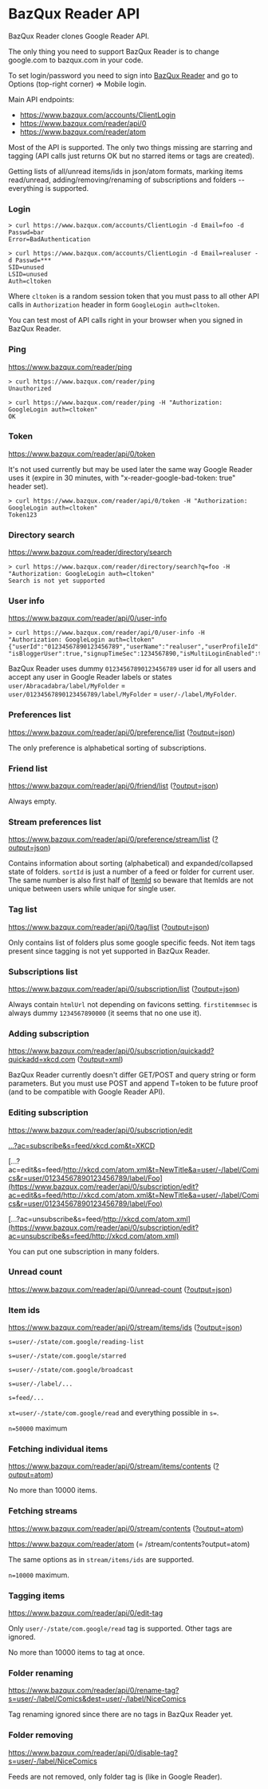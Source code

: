 BazQux Reader API
==========

BazQux Reader clones Google Reader API. 

The only thing you need to support BazQux Reader is to change
google.com to bazqux.com in your code.

To set login/password you need to sign into [BazQux Reader](https://bazqux.com)
and go to Options (top-right corner) => Mobile login.

Main API endpoints:
* https://www.bazqux.com/accounts/ClientLogin
* https://www.bazqux.com/reader/api/0
* https://www.bazqux.com/reader/atom

Most of the API is supported. The only two things missing are
starring and tagging (API calls just returns OK but no starred items
or tags are created).

Getting lists of all/unread items/ids in json/atom formats,
marking items read/unread, adding/removing/renaming of
subscriptions and folders -- everything is supported.

### Login

```
> curl https://www.bazqux.com/accounts/ClientLogin -d Email=foo -d Passwd=bar
Error=BadAuthentication

> curl https://www.bazqux.com/accounts/ClientLogin -d Email=realuser -d Passwd=***
SID=unused
LSID=unused
Auth=cltoken
```

Where `cltoken` is a random session token that you must pass to all other API calls in
`Authorization` header in form `GoogleLogin auth=cltoken`.

You can test most of API calls right in your browser when you signed in BazQux Reader.

### Ping

https://www.bazqux.com/reader/ping

```
> curl https://www.bazqux.com/reader/ping
Unauthorized

> curl https://www.bazqux.com/reader/ping -H "Authorization: GoogleLogin auth=cltoken"
OK
```

### Token

https://www.bazqux.com/reader/api/0/token

It's not used currently but may be used later the same way Google Reader uses it 
(expire in 30 minutes, with "x-reader-google-bad-token: true" header set).

```
> curl https://www.bazqux.com/reader/api/0/token -H "Authorization: GoogleLogin auth=cltoken"
Token123
```

### Directory search

https://www.bazqux.com/reader/directory/search

```
> curl https://www.bazqux.com/reader/directory/search?q=foo -H "Authorization: GoogleLogin auth=cltoken"
Search is not yet supported
```

### User info

https://www.bazqux.com/reader/api/0/user-info

```
> curl https://www.bazqux.com/reader/api/0/user-info -H "Authorization: GoogleLogin auth=cltoken"
{"userId":"01234567890123456789","userName":"realuser","userProfileId":"01234567890123456789","userEmail":"realuser",
"isBloggerUser":true,"signupTimeSec":1234567890,"isMultiLoginEnabled":true}
```

BazQux Reader uses dummy `01234567890123456789` user id for all users and accept any user in Google Reader labels
or states `user/Abracadabra/label/MyFolder` = `user/01234567890123456789/label/MyFolder` = `user/-/label/MyFolder`. 

### Preferences list

https://www.bazqux.com/reader/api/0/preference/list ([?output=json](https://www.bazqux.com/reader/api/0/preference/list?output=json))

The only preference is alphabetical sorting of subscriptions.

### Friend list

https://www.bazqux.com/reader/api/0/friend/list ([?output=json](https://www.bazqux.com/reader/api/0/friend/list?output=json))

Always empty.

### Stream preferences list

https://www.bazqux.com/reader/api/0/preference/stream/list ([?output=json](https://www.bazqux.com/reader/api/0/preference/stream/list?output=json))

Contains information about sorting (alphabetical) and expanded/collapsed state of folders. 
`sortId` is just a number of a feed or folder for current user. The same number is also first half of
[ItemId](https://code.google.com/p/google-reader-api/wiki/ItemId) so beware that ItemIds are not unique between users
while unique for single user.

### Tag list

https://www.bazqux.com/reader/api/0/tag/list ([?output=json](https://www.bazqux.com/reader/api/0/tag/list?output=json))

Only contains list of folders plus some google specific feeds. Not item tags present since tagging is not yet supported
in BazQux Reader.

### Subscriptions list

https://www.bazqux.com/reader/api/0/subscription/list ([?output=json](https://www.bazqux.com/reader/api/0/subscription/list?output=json))

Always contain `htmlUrl` not depending on favicons setting. `firstitemmsec` is always dummy `1234567890000` (it seems
that no one use it).

### Adding subscription

https://www.bazqux.com/reader/api/0/subscription/quickadd?quickadd=xkcd.com
([?output=xml](https://www.bazqux.com/reader/api/0/subscription/quickadd?quickadd=xkcd.com&output=xml))

BazQux Reader currently doesn't differ GET/POST and query string or form parameters. But you must use POST and append T=token 
to be future proof (and to be compatible with Google Reader API).

### Editing subscription

https://www.bazqux.com/reader/api/0/subscription/edit

[...?ac=subscribe&s=feed/xkcd.com&t=XKCD](https://www.bazqux.com/reader/api/0/subscription/edit?ac=subscribe&s=feed/xkcd.com&t=XKCD)

[...?ac=edit&s=feed/http://xkcd.com/atom.xml&t=NewTitle&a=user/-/label/Comics&r=user/01234567890123456789/label/Foo](https://www.bazqux.com/reader/api/0/subscription/edit?ac=edit&s=feed/http://xkcd.com/atom.xml&t=NewTitle&a=user/-/label/Comics&r=user/01234567890123456789/label/Foo)

[...?ac=unsubscribe&s=feed/http://xkcd.com/atom.xml](https://www.bazqux.com/reader/api/0/subscription/edit?ac=unsubscribe&s=feed/http://xkcd.com/atom.xml)

You can put one subscription in many folders.

### Unread count

https://www.bazqux.com/reader/api/0/unread-count ([?output=json](https://www.bazqux.com/reader/api/0/unread-count?output=json))

### Item ids

https://www.bazqux.com/reader/api/0/stream/items/ids ([?output=json](https://www.bazqux.com/reader/api/0/stream/items/ids?output=json))

`s=user/-/state/com.google/reading-list`

`s=user/-/state/com.google/starred`

`s=user/-/state/com.google/broadcast`

`s=user/-/label/...`

`s=feed/...`

`xt=user/-/state/com.google/read` and everything possible in `s=`.

`n=50000` maximum

### Fetching individual items

https://www.bazqux.com/reader/api/0/stream/items/contents ([?output=atom](https://www.bazqux.com/reader/api/0/stream/items/contents?output=atom))

No more than 10000 items.

### Fetching streams

https://www.bazqux.com/reader/api/0/stream/contents ([?output=atom](https://www.bazqux.com/reader/api/0/stream/contents?output=atom))

https://www.bazqux.com/reader/atom (= /stream/contents?output=atom)

The same options as in `stream/items/ids` are supported.

`n=10000` maximum.

### Tagging items

https://www.bazqux.com/reader/api/0/edit-tag

Only `user/-/state/com.google/read` tag is supported. Other tags are ignored.

No more than 10000 items to tag at once.

### Folder renaming

https://www.bazqux.com/reader/api/0/rename-tag?s=user/-/label/Comics&dest=user/-/label/NiceComics

Tag renaming ignored since there are no tags in BazQux Reader yet.

### Folder removing

https://www.bazqux.com/reader/api/0/disable-tag?s=user/-/label/NiceComics

Feeds are not removed, only folder tag is (like in Google Reader).

